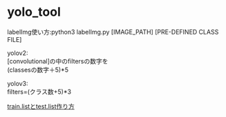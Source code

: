 # yolo_tool  
labelImg使い方:python3 labelImg.py [IMAGE_PATH] [PRE-DEFINED CLASS FILE]  

yolov2:  
[convolutional]の中のfiltersの数字を  
(classesの数字＋5)*5
  
 yolov3:  
 filters=(クラス数+5)*3
 
[train.listとtest.list作り方](https://github.com/hoshianaaa/divide_files)

